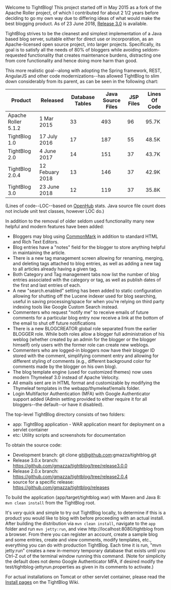 Welcome to TightBlog! This project started off in May 2015 as a fork of the Apache Roller project, of which I contributed for about 2 1/2 years 
before deciding to go my own way due to differing ideas of what would make the best blogging product.  As of 23 June 2018, <a href="https://github.com/gmazza/tightblog/releases">Release 3.0</a> is available.

TightBlog strives to be the cleanest and simplest implementation of a Java based blog server, suitable either for direct use or
incorporation, as an Apache-licensed open source project, into larger projects.  Specifically, its goal is to satisfy all the needs of 80% of bloggers while
avoiding seldom-requested functionality that creates maintenance burdens, distracting one from core functionality and hence doing more harm than good.

This more realistic goal--along with adopting the Spring framework, REST, AngularJS and other code modernizations--has allowed TightBlog to slim down considerably from its parent, as can be seen in the following chart:

|Product|Released|Database Tables|Java Source Files|JSP Files|Lines Of Code|
|-----|-----|-----|-----|-----|-----|
|Apache Roller 5.1.2|1 Mar 2015|33|493|96|95.7K|
|TightBlog 1.0|17 July 2016|17|187|55|48.5K|
|TightBlog 2.0|4 June 2017|14|151|37|43.7K|
|TightBlog 2.0.4|12 Febuary 2018|13|146|37|42.9K|
|TightBlog 3.0|23 June 2018|12|119|37|35.8K|

(Lines of code--LOC--based on <a href="https://www.openhub.net/p/tightblog">OpenHub</a> stats.  Java source file count does not include unit test classes, however LOC do.)

In addition to the removal of older seldom used functionality many new helpful and modern features have been added:

* Bloggers may blog using <a href="http://commonmark.org/">CommonMark</a> in addition to standard HTML and Rich Text Editors.
* Blog entries have a "notes" field for the blogger to store anything helpful in maintaining the article.
* There is a new tag management screen allowing for renaming, merging, and deleting tags attached to blog entries, as well as adding a new tag to all articles already having a given tag.
* Both Category and Tag management tabs now list the number of blog entries associated with the category or tag, as well as publish dates of the first and last entries of each.
* A new "search.enabled" setting has been added to static configuration allowing for shutting off the Lucene indexer used for blog searching, useful in saving processing/space for when you're relying on third party indexing tools like Google Custom Search instead.
* Commenters who request "notify me" to receive emails of future comments for a particular blog entry now receive a link at the bottom of the email to shut off future notifications
* There is a new BLOGCREATOR global role separated from the earlier BLOGGER role.  While both roles allow a blogger full administration of his weblog (whether created by an admin for the blogger or the blogger himself) only users with the former role can create new weblogs.   
* Commenters who are logged-in bloggers now have their blogger ID stored with the comment, simplifying comment entry and allowing for different styling of comments (e.g., different background color for comments made by the blogger on his own blog).
* The blog template engine (used for customized themes) now uses modern Thymeleaf 3.0 instead of Apache Velocity.
* All emails sent are in HTML format and customizable by modifying the Thymeleaf templates in the webapp/thymeleaf/emails folder.
* Login Multifactor Authentication (MFA) with Google Authenticator support added (Admin setting provided to either require it for all bloggers--the default--or have it disabled).

The top-level TightBlog directory consists of two folders:

* app:                    TightBlog application - WAR application meant for deployment on a servlet container
* etc:                    Utility scripts and screenshots for documentation

To obtain the source code:
* Development branch:  git clone git@github.com:gmazza/tightblog.git
* Release 3.0.x branch: https://github.com/gmazza/tightblog/tree/release3.0.0
* Release 2.0.x branch: https://github.com/gmazza/tightblog/tree/release2.0.4
* source for a specific release: https://github.com/gmazza/tightblog/releases

To build the application (app/target/tightblog.war) with Maven and Java 8:
  `mvn clean install` from the TightBlog root.

It's *very* quick and simple to try out TightBlog locally, to determine if this is a product you would like to blog with
before proceeding with an actual install.  After building the distribution via `mvn clean install`, navigate to the `app` folder and run `mvn jetty:run`,
and view http://localhost:8080/tightblog from a browser.  From there you can register an account, create a sample blog and some entries,
create and view comments, modify templates, etc., everything you can do with production TightBlog.  Each time it is run,
"mvn jetty:run" creates a new in-memory temporary database that exists until you Ctrl-Z out of the terminal window running this command.
(Note for simplicity the default does not demo Google Authenticator MFA, if desired modify the test/tightblog-jettyrun.properties as given in its comments to activate.)

For actual installations on Tomcat or other servlet container, please read the <a href="https://github.com/gmazza/tightblog/wiki">Install pages</a> on the TightBlog Wiki.
